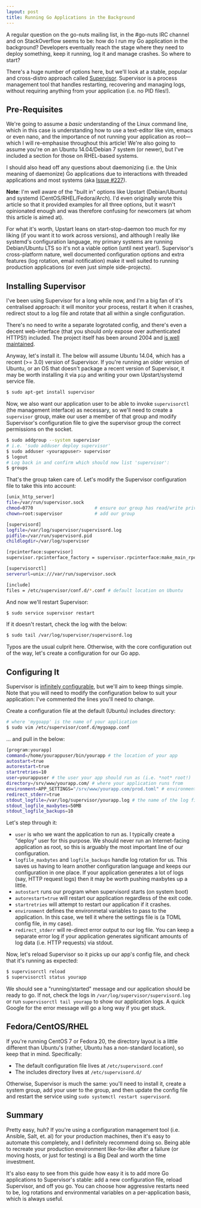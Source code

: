 ```yaml
---
layout: post
title: Running Go Applications in the Background
---
```


A regular question on the go-nuts mailing list, in the #go-nuts IRC channel and on StackOverflow seems to be: how do I run my Go application in the background? Developers eventually reach the stage where they need to deploy something, keep it running, log it and manage crashes. So where to start?

There's a huge number of options here, but we'll look at a stable, popular and cross-distro approach called [Supervisor](http://supervisord.org). Supervisor is a process management tool that handles restarting, recovering and managing logs, without requiring anything from your application (i.e. no PID files!).

## Pre-Requisites

We're going to assume a *basic* understanding of the Linux command line, which in this case is understanding how to use a text-editor like vim, emacs or even nano, and the importance of not running your application as root&mdash;which I will re-emphasise throughout this article! We're also going to assume you're on an Ubuntu 14.04/Debian 7 system (or newer), but I've included a section for those on RHEL-based systems.

I should also head off any questions about daemonizing (i.e. the Unix meaning of daemonize) Go applications due to interactions with threaded applications and most systems (aka [Issue #227](https://code.google.com/p/go/issues/detail?id=227)). 

**Note**: I'm well aware of the "built in" options like Upstart (Debian/Ubuntu) and systemd (CentOS/RHEL/Fedora/Arch). I'd even originally wrote this article so that it provided examples for all three options, but it wasn't opinionated enough and was therefore confusing for newcomers (at whom this article is aimed at).

For what it's worth, Upstart leans on start-stop-daemon too much for my liking (if you want it to work across versions), and although I really like systemd's configuration language, my primary systems are running Debian/Ubuntu LTS so it's not a viable option (until next year!). Supervisor's cross-platform nature, well documented configuration options and extra features (log rotation, email notification) make it well suited to running production applications (or even just simple side-projects).

## Installing Supervisor

I've been using Supervisor for a long while now, and I'm a big fan of it's centralised approach: it will monitor your process, restart it when it crashes, redirect stout to a log file and rotate that all within a single configuration.

There's no need to write a separate logrotated config, and there's even a decent web-interface (that you should *only* expose over authenticated HTTPS!) included. The project itself has been around 2004 and [is well maintained](https://github.com/Supervisor/supervisor).

Anyway, let's install it. The below will assume Ubuntu 14.04, which has a recent (>= 3.0) version of Supervisor. If you're running an older version of Ubuntu, or an OS that doesn't package a recent version of Supervisor, it may be worth installing it via `pip` and writing your own Upstart/systemd service file.

```sh
$ sudo apt-get install supervisor
```

Now, we also want our application user to be able to invoke `supervisorctl` (the management interface) as necessary, so we'll need to create a `supervisor` group, make our user a member of that group and modify Supervisor's configuration file to give the supervisor group the correct permissions on the socket.

```sh
$ sudo addgroup --system supervisor
# i.e. 'sudo adduser deploy supervisor'
$ sudo adduser <yourappuser> supervisor
$ logout
# Log back in and confirm which should now list 'supervisor':
$ groups
```

That's the group taken care of. Let's modify the Supervisor configuration file to take this into account:

```sh
[unix_http_server]
file=/var/run/supervisor.sock   
chmod=0770                       # ensure our group has read/write privs
chown=root:supervisor            # add our group

[supervisord]
logfile=/var/log/supervisor/supervisord.log
pidfile=/var/run/supervisord.pid
childlogdir=/var/log/supervisor

[rpcinterface:supervisor]
supervisor.rpcinterface_factory = supervisor.rpcinterface:make_main_rpcinterface

[supervisorctl]
serverurl=unix:///var/run/supervisor.sock

[include]
files = /etc/supervisor/conf.d/*.conf # default location on Ubuntu
```

And now we'll restart Supervisor:

```sh
$ sudo service supervisor restart
```

If it doesn't restart, check the log with the below:

```sh
$ sudo tail /var/log/supervisor/supervisord.log
```

Typos are the usual culprit here. Otherwise, with the core configuration out of the way, let's create a configuration for our Go app.

## Configuring It

Supervisor is [infinitely configurable](http://supervisord.org/configuration.html), but we'll aim to keep things simple. Note that you will need to modify the configuration below to suit your application: I've commented the lines you'll need to change.

Create a configuration file at the default (Ubuntu) includes directory:

```sh
# where 'mygoapp' is the name of your application
$ sudo vim /etc/supervisor/conf.d/mygoapp.conf 
```

... and pull in the below:

```sh
[program:yourapp]
command=/home/yourappuser/bin/yourapp # the location of your app
autostart=true
autorestart=true
startretries=10
user=yourappuser # the user your app should run as (i.e. *not* root!)
directory=/srv/www/yourapp.com/ # where your application runs from
environment=APP_SETTINGS="/srv/www/yourapp.com/prod.toml" # environmental variables
redirect_stderr=true
stdout_logfile=/var/log/supervisor/yourapp.log # the name of the log file.
stdout_logfile_maxbytes=50MB
stdout_logfile_backups=10
```

Let's step through it:

* `user` is who we want the application to run as. I typically create a "deploy" user for this purpose. We should never run an Internet-facing application as root, so this is arguably the most important line of our configuration.
* `logfile_maxbytes` and `logfile_backups` handle log rotation for us. This saves us having to learn another configuration language and keeps our configuration in one place. If your application generates a lot of logs (say, HTTP request logs) then it may be worth pushing maxbytes up a little.
* `autostart` runs our program when supervisord starts (on system boot)
* `autorestart=true` will restart our application regardless of the exit code.
* `startretries` will attempt to restart our application if it crashes.
* `environment` defines the environmetal variables to pass to the application. In this case, we tell it where the settings file is (a TOML config file, in my case).
* `redirect_stderr` will re-direct error output to our log file. You can keep a separate error log if your application generates significant amounts of log data (i.e. HTTP requests) via stdout. 

Now, let's reload Supervisor so it picks up our app's config file, and check that it's running as expected:

```sh
$ supervisorctl reload
$ supervisorctl status yourapp
```

We should see a "running/started" message and our application should be ready to go. If not, check the logs in `/var/log/supervisor/supervisord.log` or run `supervisorctl tail yourapp` to show our application logs. A quick Google for the error message will go a long way if you get stuck.

## Fedora/CentOS/RHEL

If you're running CentOS 7 or Fedora 20, the directory layout is a little different than Ubuntu's (rather, Ubuntu has a non-standard location), so keep that in mind. Specifically:

* The default configuration file lives at `/etc/supervisord.conf`
* The includes directory lives at `/etc/supervisord.d/`

Otherwise, Supervisor is much the same: you'll need to install it, create a system group, add your user to the group, and then update the config file and restart the service using `sudo systemctl restart supervisord`.

## Summary

Pretty easy, huh? If you're using a configuration management tool (i.e. Ansible, Salt, et. al) for your production machines, then it's easy to automate this completely, and I definitely recommend doing so. Being able to recreate your production environment like-for-like after a failure (or moving hosts, or just for testing) is a Big Deal and worth the time investment.

It's also easy to see from this guide how easy it is to add more Go applications to Supervisor's stable: add a new configuration file, reload Supervisor, and off you go. You can choose how aggressive restarts need to be, log rotations and environmental variables on a per-application basis, which is always useful. 
